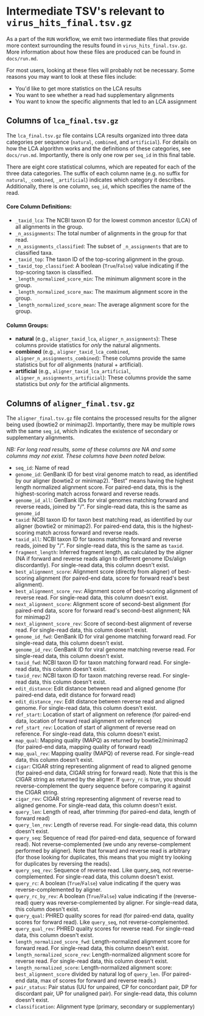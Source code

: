 # Intermediate TSV's relevant to `virus_hits_final.tsv.gz`

As a part of the `RUN` workflow, we emit two intermediate files that provide more context surrounding the results found in `virus_hits_final.tsv.gz`. More information about how these files are produced can be found in `docs/run.md`.

For most users, looking at these files will probably not be necessary. Some reasons you may want to look at these files include:
- You'd like to get more statistics on the LCA results
- You want to see whether a read had supplementary alignments
- You want to know the specific alignments that led to an LCA assignment

## Columns of `lca_final.tsv.gz`

 The `lca_final.tsv.gz` file contains LCA results organized into three data categories per sequence (`natural`, `combined`, and `artificial`). For details on how the LCA algorithm works and the definitions of these categories, see `docs/run.md`. Importantly, there is only one row per `seq_id` in this final table.

There are eight core statistical columns, which are repeated for each of the three data categories. The suffix of each column name (e.g. no suffix for `natural`, `_combined`, `_artificial`) indicates which category it describes. Additionally, there is one column, `seq_id`, which specifies the name of the read.

#### Core Column Definitions:

* `_taxid_lca`: The NCBI taxon ID for the lowest common ancestor (LCA) of all alignments in the group.
* `_n_assignments`: The total number of alignments in the group for that read.
* `_n_assignments_classified`: The subset of `_n_assignments` that are to classified taxa.
* `_taxid_top`: The taxon ID of the top-scoring alignment in the group.
* `_taxid_top_classified`: A boolean (`True`/`False`) value indicating if the top-scoring taxon is classified.
* `_length_normalized_score_min`: The minimum alignment score in the group.
* `_length_normalized_score_max`: The maximum alignment score in the group.
* `_length_normalized_score_mean`: The average alignment score for the group.

#### Column Groups:

* **natural** (e.g., `aligner_taxid_lca`, `aligner_n_assignments`): These columns provide statistics for *only* the natural alignments.
* **combined** (e.g., `aligner_taxid_lca_combined`, `aligner_n_assignments_combined`): These columns provide the same statistics but for *all* alignments (natural + artificial).
* **artificial** (e.g., `aligner_taxid_lca_artificial`, `aligner_n_assignments_artificial`): These columns provide the same statistics but *only* for the artificial alignments.

## Columns of `aligner_final.tsv.gz`

 The `aligner_final.tsv.gz` file contains the processed results for the aligner being used (bowtie2 or minimap2). Importantly, there may be multiple rows with the same `seq_id`, which indicates the existence of secondary or supplementary alignments.

*NB: For long read results, some of these columns are NA and some columns may not exist. These columns have been noted below.*

- `seq_id`: Name of read
- `genome_id`: GenBank ID for best viral genome match to read, as identified by our aligner (bowtie2 or minimap2). "Best" means having the highest length normalized alignment score. For paired-end data, this is the highest-scoring match across forward and reverse reads. 
- `genome_id_all`: GenBank IDs for viral genomes matching forward and reverse reads, joined by "/". For single-read data, this is the same as `genome_id`
- `taxid`: NCBI taxon ID for taxon best matching read, as identified by our aligner (bowtie2 or minimap2). For paired-end data, this is the highest-scoring match across forward and reverse reads. 
- `taxid_all`: NCBI taxon ID for taxons matching forward and reverse reads, joined by "/". For single-read data, this is the same as `taxid`.
- `fragment_length`: Inferred fragment length, as calculated by the aligner (NA if forward and reverse reads align to different genome IDs/align discordantly). For single-read data, this column doesn't exist.
- `best_alignment_score`: Alignment score (directly from aligner) of best-scoring alignment (for paired-end data, score for forward read's best alignment). 
- `best_alignment_score_rev`: Alignment score of best-scoring alignment of reverse read. For single-read data, this column doesn't exist.
- `next_alignment_score`: Alignment score of second-best alignment (for paired-end data, score for forward read's second-best alignment; NA for minimap2)
- `next_alignment_score_rev`: Score of second-best alignment of reverse read. For single-read data, this column doesn't exist.
- `genome_id_fwd`: GenBank ID for viral genome matching forward read. For single-read data, this column doesn't exist.
- `genome_id_rev`: GenBank ID for viral genome matching reverse read. For single-read data, this column doesn't exist.
- `taxid_fwd`: NCBI taxon ID for taxon matching forward read. For single-read data, this column doesn't exist.
- `taxid_rev`: NCBI taxon ID for taxon matching reverse read. For single-read data, this column doesn't exist.
- `edit_distance`: Edit distance between read and aligned genome (for paired-end data, edit distance for forward read)
- `edit_distance_rev`: Edit distance between reverse read and aligned genome. For single-read data, this column doesn't exist.
- `ref_start`: Location of start of alignment on reference (for paired-end data, location of forward read alignment on reference)
- `ref_start_rev`: Location of start of alignment of reverse read on reference. For single-read data, this column doesn't exist.
- `map_qual`: Mapping quality (MAPQ) as returned by bowtie2/minimap2 (for paired-end data, mapping quality of forward read)
- `map_qual_rev`: Mapping quality (MAPQ) of reverse read. For single-read data, this column doesn't exist.
- `cigar`: CIGAR string representing alignment of read to aligned genome (for paired-end data, CIGAR string for forward read). Note that this is the CIGAR string as returned by the aligner. If `query_rc` is true, you should reverse-complement the query sequence before comparing it against the CIGAR string. 
- `cigar_rev`: CIGAR string representing alignment of reverse read to aligned genome. For single-read data, this column doesn't exist.
- `query_len`: Length of read, after trimming (for paired-end data, length of forward read)
- `query_len_rev`: Length of reverse read. For single-read data, this column doesn't exist.
- `query_seq`: Sequence of read (for paired-end data, sequence of forward read). Not reverse-complemented (we undo any reverse-complement performed by aligner). Note that forward and reverse read is arbitrary (for those looking for duplicates, this means that you might try looking for duplicates by reversing the reads).
- `query_seq_rev`: Sequence of reverse read. Like query_seq, not reverse-complemented. For single-read data, this column doesn't exist.
- `query_rc`: A boolean (`True`/`False`) value indicating if the query was reverse-complemented by aligner.
- `query_rc_by_rev`: A boolean (`True`/`False`) value indicating if the (reverse-read) query was reverse-complemented by aligner. For single-read data, this column doesn't exist.
- `query_qual`: PHRED quality scores for read (for paired-end data, quality scores for forward read). Like `query_seq`, not reverse-complemented. 
- `query_qual_rev`: PHRED quality scores for reverse read. For single-read data, this column doesn't exist.
- `length_normalized_score_fwd`: Length-normalized alignment score for forward read. For single-read data, this column doesn't exist.
- `length_normalized_score_rev`: Length-normalized alignment score for reverse read. For single-read data, this column doesn't exist.
- `length_normalized_score`: Length-normalized alignment score: `best_alignment_score` divided by natural log of `query_len`. (For paired-end data, max of scores for forward and reverse reads.)
- `pair_status`: Pair status (UU for unpaired, CP for concordant pair, DP for discordant pair, UP for unaligned pair). For single-read data, this column doesn't exist.
- `classification`: Alignment type (primary, secondary or supplementary)

